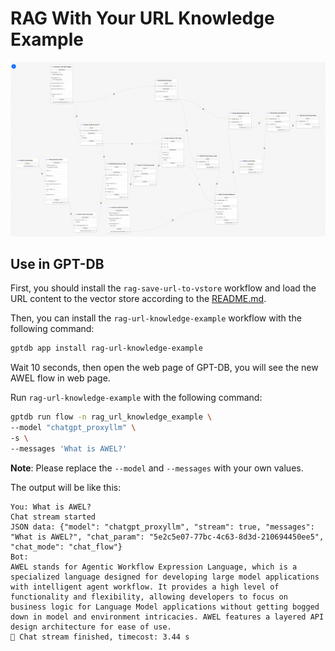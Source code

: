 # RAG With Your URL Knowledge Example

<p align="center">
  <img src="../../assets/img/rag_url_knowledge_example.png" width="1200" />
</p>

## Use in GPT-DB

First, you should install the `rag-save-url-to-vstore` workflow and load the URL 
content to the vector store according to the 
[README.md](../rag-save-url-to-vstore/README.md).

Then, you can install the `rag-url-knowledge-example` workflow with the following command:

```bash
gptdb app install rag-url-knowledge-example
```

Wait 10 seconds, then open the web page of GPT-DB, you will see the new AWEL flow in web page.

Run `rag-url-knowledge-example` with the following command:

```bash
gptdb run flow -n rag_url_knowledge_example \
--model "chatgpt_proxyllm" \
-s \
--messages 'What is AWEL?'
```

**Note**: Please replace the `--model` and `--messages` with your own values.

The output will be like this:
```
You: What is AWEL?
Chat stream started
JSON data: {"model": "chatgpt_proxyllm", "stream": true, "messages": "What is AWEL?", "chat_param": "5e2c5e07-77bc-4c63-8d3d-210694450ee5", "chat_mode": "chat_flow"}
Bot: 
AWEL stands for Agentic Workflow Expression Language, which is a specialized language designed for developing large model applications with intelligent agent workflow. It provides a high level of functionality and flexibility, allowing developers to focus on business logic for Language Model applications without getting bogged down in model and environment intricacies. AWEL features a layered API design architecture for ease of use.
🎉 Chat stream finished, timecost: 3.44 s
```
